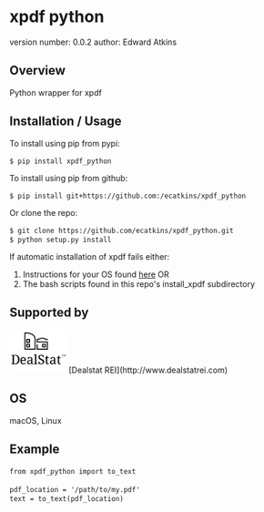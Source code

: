 xpdf python
===============================

version number: 0.0.2
author: Edward Atkins

Overview
--------

Python wrapper for xpdf

Installation / Usage
--------------------

To install using pip from pypi:

    $ pip install xpdf_python

To install using pip from github:

    $ pip install git+https://github.com:/ecatkins/xpdf_python

Or clone the repo:

    $ git clone https://github.com/ecatkins/xpdf_python.git
    $ python setup.py install


If automatic installation of xpdf fails either:
1. Instructions for your OS found [here](http://www.foolabs.com/xpdf/download.html) OR 
2. The bash scripts found in this repo's install_xpdf subdirectory
    
Supported by
------------

<img src="dealstat-logo.png" width="100">
[Dealstat REI](http://www.dealstatrei.com)

OS
------------

macOS, Linux

Example
-------

    from xpdf_python import to_text

    pdf_location = '/path/to/my.pdf'
    text = to_text(pdf_location)


   